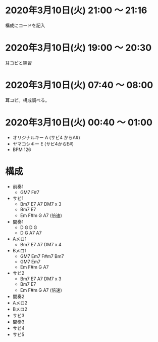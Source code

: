# 2020年3月10日(火) 21:00 ～ 21:16

構成にコードを記入

# 2020年3月10日(火) 19:00 ～ 20:30

耳コピと練習

# 2020年3月10日(火) 07:40 ～ 08:00

耳コピ。構成調べる。

# 2020年3月10日(火) 00:40 ～ 01:00

- オリジナルキー A (サビ4 からA#)
- ヤマコシキー E (サビ4からE#)
- BPM 126

# 構成

- 前奏1
  - GM7 F#7
- サビ1
  - Bm7 E7 A7 DM7 x 3
  - Bm7 E7
  - Em F#m G A7 (倍速)
- 間奏1
  - D G D G
  - D G A7 A7
- Aメロ1
  - Bm7 E7 A7 DM7 x 4
- Bメロ1
  - GM7 Em7 F#m7 Bm7
  - GM7 Em7
  - Em F#m G A7
- サビ2
  - Bm7 E7 A7 DM7 x 3
  - Bm7 E7
  - Em F#m G A7 (倍速)
- 間奏2
- Aメロ2
- Bメロ2
- サビ3
- 間奏3
- サビ4
- サビ5
